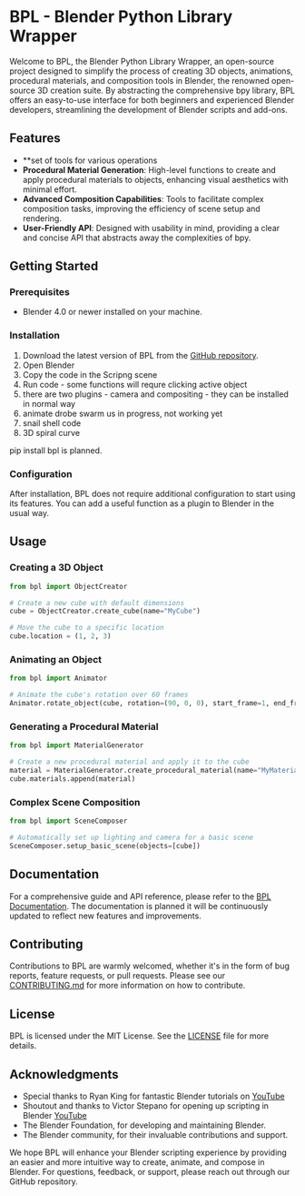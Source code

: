 # BPL - Blender Python Library Wrapper

Welcome to BPL, the Blender Python Library Wrapper, an open-source project designed to simplify the process of creating 3D objects, animations, procedural materials, and composition tools in Blender, the renowned open-source 3D creation suite. By abstracting the comprehensive bpy library, BPL offers an easy-to-use interface for both beginners and experienced Blender developers, streamlining the development of Blender scripts and add-ons.

## Features

- **set of tools for various operations 
- **Procedural Material Generation**: High-level functions to create and apply procedural materials to objects, enhancing visual aesthetics with minimal effort.
- **Advanced Composition Capabilities**: Tools to facilitate complex composition tasks, improving the efficiency of scene setup and rendering.
- **User-Friendly API**: Designed with usability in mind, providing a clear and concise API that abstracts away the complexities of bpy.

## Getting Started

### Prerequisites

- Blender 4.0 or newer installed on your machine.

### Installation

1. Download the latest version of BPL from the [GitHub repository](https://github.com/sq5rix/BlenderPythonLibrary).
2. Open Blender
3. Copy the code in the Scripng scene
4. Run code - some functions will requre clicking active object 
5. there are two plugins - camera and compositing - they can be installed in normal way
6. animate drobe swarm us in progress, not working yet 
7. snail shell code 
8. 3D spiral curve

pip install bpl is planned. 

### Configuration

After installation, BPL does not require additional configuration to start using its features.
You can add a useful function as a plugin to Blender in the usual way.

## Usage 

### Creating a 3D Object

```python
from bpl import ObjectCreator

# Create a new cube with default dimensions
cube = ObjectCreator.create_cube(name="MyCube")

# Move the cube to a specific location
cube.location = (1, 2, 3)
```

### Animating an Object

```python
from bpl import Animator

# Animate the cube's rotation over 60 frames
Animator.rotate_object(cube, rotation=(90, 0, 0), start_frame=1, end_frame=60)
```

### Generating a Procedural Material

```python
from bpl import MaterialGenerator

# Create a new procedural material and apply it to the cube
material = MaterialGenerator.create_procedural_material(name="MyMaterial", color=(0.8, 0.2, 0.2))
cube.materials.append(material)
```

### Complex Scene Composition

```python
from bpl import SceneComposer

# Automatically set up lighting and camera for a basic scene
SceneComposer.setup_basic_scene(objects=[cube])
```

## Documentation

For a comprehensive guide and API reference, please refer to the [BPL Documentation](https://github.com/sq5rix/BlenderPythonLibrary/wiki). The documentation is planned it will be continuously updated to reflect new features and improvements.

## Contributing

Contributions to BPL are warmly welcomed, whether it's in the form of bug reports, feature requests, or pull requests. Please see our [CONTRIBUTING.md](https://github.com/sq5rix/BlenderPythonLibrary/CONTRIBUTING.md) for more information on how to contribute.

## License

BPL is licensed under the MIT License. See the [LICENSE](https://github.com/your-repo/bpl/LICENSE) file for more details.

## Acknowledgments

- Special thanks to Ryan King for fantastic Blender tutorials on [YouTube](https://youtube.com/@RyanKingArt?si=wmYyGDFKGZ-_FPmM)
- Shoutout and thanks to Victor Stepano for opening up scripting in Blender [YouTube](https://youtube.com/@CGPython?si=Y_rGrNoMJbe141b1)
- The Blender Foundation, for developing and maintaining Blender.
- The Blender community, for their invaluable contributions and support.

We hope BPL will enhance your Blender scripting experience by providing an easier and more intuitive way to create, animate, and compose in Blender. For questions, feedback, or support, please reach out through our GitHub repository.

